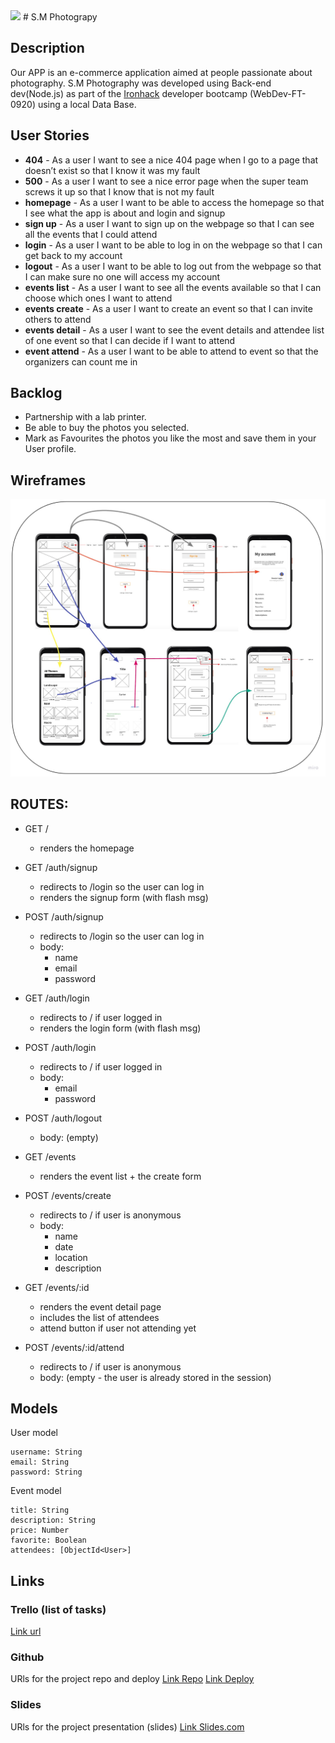 <img src="/images/logo SM-Photography.png">
# S.M Photograpy

## Description
Our APP is an e-commerce application aimed at people passionate about photography.
S.M Photography was developed using Back-end dev(Node.js) as part of the [Ironhack](https://www.ironhack.com/) developer bootcamp (WebDev-FT-0920) using a local Data Base.

## User Stories

- **404** - As a user I want to see a nice 404 page when I go to a page that doesn’t exist so that I know it was my fault 
- **500** - As a user I want to see a nice error page when the super team screws it up so that I know that is not my fault
- **homepage** - As a user I want to be able to access the homepage so that I see what the app is about and login and signup
- **sign up** - As a user I want to sign up on the webpage so that I can see all the events that I could attend
- **login** - As a user I want to be able to log in on the webpage so that I can get back to my account
- **logout** - As a user I want to be able to log out from the webpage so that I can make sure no one will access my account
- **events list** - As a user I want to see all the events available so that I can choose which ones I want to attend
- **events create** - As a user I want to create an event so that I can invite others to attend
- **events detail** - As a user I want to see the event details and attendee list of one event so that I can decide if I want to attend 
- **event attend** - As a user I want to be able to attend to event so that the organizers can count me in

## Backlog    
- Partnership with a lab printer.
- Be able to buy the photos you selected.
- Mark as Favourites the photos you like the most and save them in your User profile.

## Wireframes    
<img src="public/images/wireframe.jpg">


## ROUTES:

- GET / 
  - renders the homepage
- GET /auth/signup
  - redirects to /login so the user can log in
  - renders the signup form (with flash msg)
- POST /auth/signup
  - redirects to /login so the user can log in
  - body:
    - name
    - email
    - password
- GET /auth/login
  - redirects to / if user logged in
  - renders the login form (with flash msg)
- POST /auth/login
  - redirects to / if user logged in
  - body:
    - email
    - password
- POST /auth/logout
  - body: (empty)

- GET /events
  - renders the event list + the create form
- POST /events/create 
  - redirects to / if user is anonymous
  - body: 
    - name
    - date
    - location
    - description
- GET /events/:id
  - renders the event detail page
  - includes the list of attendees
  - attend button if user not attending yet
- POST /events/:id/attend 
  - redirects to / if user is anonymous
  - body: (empty - the user is already stored in the session)


## Models

User model
 
```
username: String
email: String
password: String
```

Event model

```
title: String
description: String
price: Number
favorite: Boolean
attendees: [ObjectId<User>]
```

## Links


### Trello (list of tasks)
[Link url](https://trello.com/b/QUSSw8w0/projecte-n2-ironhack)


### Github
URls for the project repo and deploy
[Link Repo](https://github.com/Lexirem/Project-2)
[Link Deploy](http://github.com)


### Slides
URls for the project presentation (slides)
[Link Slides.com](https://docs.google.com/presentation/d/1NgPJ4H9Rm7cU69o5gxnY8g5n3M_fCEKa1LAlYhyVp6U/edit?usp=sharing)